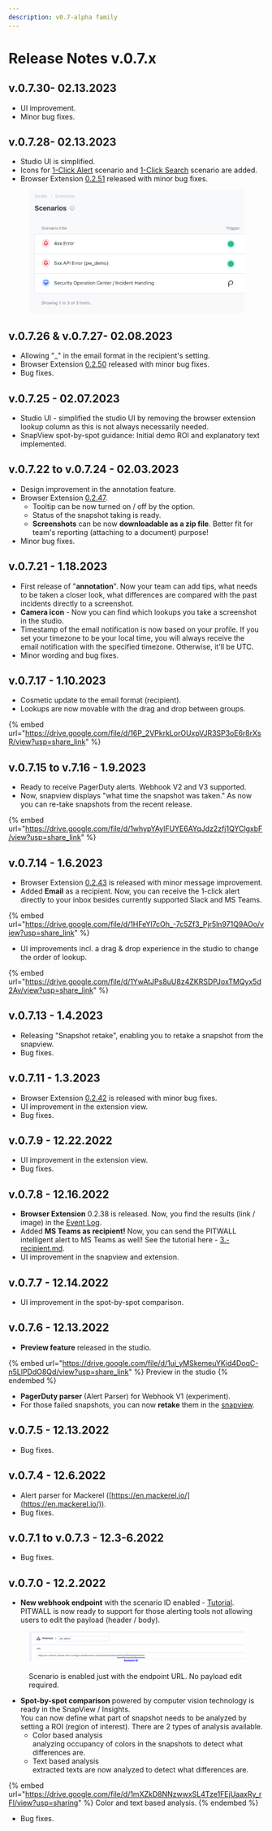 ```yaml
---
description: v0.7-alpha family
---
```


# Release Notes v.0.7.x

## v.0.7.30- 02.13.2023

* UI improvement.
* Minor bug fixes.

## v.0.7.28- 02.13.2023

* Studio UI is simplified.&#x20;
* Icons for [1-Click Alert](../../../../../tutorial-get-started./scenario-setup/alert/) scenario and [1-Click Search](../../../../../tutorial-get-started./scenario-setup/instant-lookup/) scenario are added.&#x20;
* Browser Extension [0.2.51](https://ctc-america.box.com/s/fgb9boee5kn4mzmjfe2ka26j5ofq7ymf) released with minor bug fixes.

<figure><img src="../../../../../.gitbook/assets/image (52).png" alt=""><figcaption></figcaption></figure>

## v.0.7.26 & v.0.7.27- 02.08.2023

* Allowing "\_" in the email format in the recipient's setting.
* Browser Extension [0.2.50](https://ctc-america.box.com/s/fgb9boee5kn4mzmjfe2ka26j5ofq7ymf) released with minor bug fixes.
* Bug fixes.

## v.0.7.25 - 02.07.2023

* Studio UI - simplified the studio UI by removing the browser extension lookup column as this is not always necessarily needed.
* SnapView spot-by-spot guidance: Initial demo ROI and explanatory text implemented.

## v.0.7.22 to v.0.7.24 - 02.03.2023

* Design improvement in the annotation feature.
* Browser Extension [0.2.47](https://ctc-america.app.box.com/s/fgb9boee5kn4mzmjfe2ka26j5ofq7ymf).&#x20;
  * Tooltip can be now turned on / off by the option.
  * Status of the snapshot taking is ready.
  * **Screenshots** can be now **downloadable as a zip file**. Better fit for team's reporting (attaching to a document) purpose!
* Minor bug fixes.

## v.0.7.21 - 1.18.2023

* First release of "**annotation**". Now your team can add tips, what needs to be taken a closer look, what differences are compared with the past incidents directly to a screenshot.
* **Camera icon** - Now you can find which lookups you take a screenshot in the studio.
* Timestamp of the email notification is now based on your profile. If you set your timezone to be your local time, you will always receive the email notification with the specified timezone. Otherwise, it'll be UTC.
* Minor wording and bug fixes.

## v.0.7.17 - 1.10.2023

* Cosmetic update to the email format (recipient).
* Lookups are now movable with the drag and drop between groups.

{% embed url="https://drive.google.com/file/d/16P_2VPkrkLorOUxpVJR3SP3oE6r8rXsR/view?usp=share_link" %}

## v.0.7.15 to v.7.16 - 1.9.2023

* Ready to receive PagerDuty alerts. Webhook V2 and V3 supported.&#x20;
* Now, snapview displays "what time the snapshot was taken." As now you can re-take snapshots from the recent release.

{% embed url="https://drive.google.com/file/d/1whypYAylFUYE6AYqJdz2zfj1QYClgxbF/view?usp=share_link" %}

## v.0.7.14 - 1.6.2023

* Browser Extension [0.2.43](https://ctc-america.box.com/s/fgb9boee5kn4mzmjfe2ka26j5ofq7ymf) is released with minor message improvement.
* Added **Email** as a recipient. Now, you can receive the 1-click alert directly to your inbox besides currently supported Slack and MS Teams.

{% embed url="https://drive.google.com/file/d/1HFeYl7cOh_-7c5Zf3_Pjr5ln971Q9AOo/view?usp=share_link" %}

* UI improvements incl. a drag & drop experience in the studio to change the order of lookup.

{% embed url="https://drive.google.com/file/d/1YwAtJPs8uU8z4ZKRSDPJoxTMQyx5d2Av/view?usp=share_link" %}

## v.0.7.13 - 1.4.2023

* Releasing "Snapshot retake", enabling you to retake a snapshot from the snapview.&#x20;
* Bug fixes.

## v.0.7.11 - 1.3.2023

* Browser Extension [0.2.42](https://ctc-america.app.box.com/folder/175310078442?s=fgb9boee5kn4mzmjfe2ka26j5ofq7ym) is released with minor bug fixes.
* UI improvement in the extension view.&#x20;
* Bug fixes.

## v.0.7.9 - 12.22.2022

* UI improvement in the extension view.&#x20;
* Bug fixes.

## v.0.7.8 - 12.16.2022

* **Browser Extension** 0.2.38 is released. Now, you find the results (link / image) in the [Event Log](../../../../../tutorial-get-started./debrief/event-log-insights.md).
* Added **MS Teams as recipient!** Now, you can send the PITWALL intelligent alert to MS Teams as well! See the tutorial here - [3.-recipient.md](../../../../../tutorial-get-started./scenario-setup/alert/3.-recipient.md "mention").
* UI improvement in the snapview and extension.

## v.0.7.7 - 12.14.2022

* UI improvement in the spot-by-spot comparison.

## v.0.7.6 - 12.13.2022

* **Preview feature** released in the studio.&#x20;

{% embed url="https://drive.google.com/file/d/1ui_yMSkemeuYKid4DoqC-n5LlPDdO8Qd/view?usp=share_link" %}
Preview in the studio
{% endembed %}

* **PagerDuty parser** (Alert Parser) for Webhook V1 (experiment).
* For those failed snapshots, you can now **retake** them in the [snapview](../../../../../tutorial-get-started./analyze-an-incident/snapview.md).

## v.0.7.5 - 12.13.2022

* Bug fixes.

## v.0.7.4 - 12.6.2022

* Alert parser for Mackerel ([https://en.mackerel.io/](https://en.mackerel.io/)).
* Bug fixes.

## v.0.7.1 to v.0.7.3 - 12.3-6.2022

* Bug fixes.

## v.0.7.0 - 12.2.2022

* **New webhook endpoint** with the scenario ID enabled - [Tutorial](../../../../../tutorial-get-started./scenario-setup/alert/3.-recipient.md). PITWALL is now ready to support for those alerting tools not allowing users to edit the payload (header / body).&#x20;

<figure><img src="../../../../../.gitbook/assets/image (37).png" alt=""><figcaption><p>Scenario is enabled just with the endpoint URL. No payload edit required.</p></figcaption></figure>

* **Spot-by-spot comparison** powered by computer vision technology is ready in the SnapView / Insights. \
  You can now define what part of snapshot needs to be analyzed by setting a ROI (region of interest). There are 2 types of analysis available.&#x20;
  * Color based analysis\
    analyzing occupancy of colors in the snapshots to detect what differences are.&#x20;
  * Text based analysis\
    extracted texts are now analyzed to detect what differences are.

{% embed url="https://drive.google.com/file/d/1mXZkD8NNzwwxSL4Tze1FEjUaaxRy_rFl/view?usp=sharing" %}
Color and text based analysis.
{% endembed %}

* Bug fixes.
